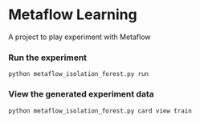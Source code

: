# Metaflow Learning
A project to play experiment with Metaflow  

### Run the experiment
`python metaflow_isolation_forest.py run`

### View the generated experiment data
`python metaflow_isolation_forest.py card view train`
